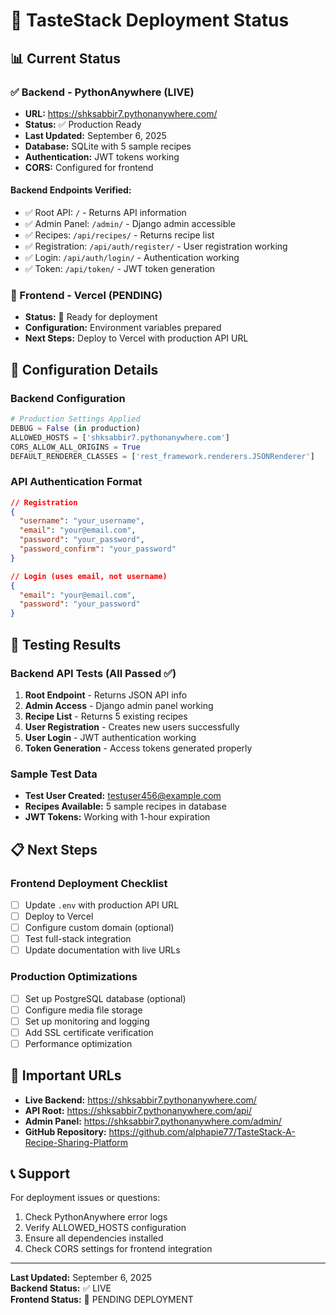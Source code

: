 # 🚀 TasteStack Deployment Status

## 📊 Current Status

### ✅ Backend - PythonAnywhere (LIVE)
- **URL:** https://shksabbir7.pythonanywhere.com/
- **Status:** ✅ Production Ready
- **Last Updated:** September 6, 2025
- **Database:** SQLite with 5 sample recipes
- **Authentication:** JWT tokens working
- **CORS:** Configured for frontend

#### Backend Endpoints Verified:
- ✅ Root API: `/` - Returns API information
- ✅ Admin Panel: `/admin/` - Django admin accessible
- ✅ Recipes: `/api/recipes/` - Returns recipe list
- ✅ Registration: `/api/auth/register/` - User registration working
- ✅ Login: `/api/auth/login/` - Authentication working
- ✅ Token: `/api/token/` - JWT token generation

### 🔄 Frontend - Vercel (PENDING)
- **Status:** 🔄 Ready for deployment
- **Configuration:** Environment variables prepared
- **Next Steps:** Deploy to Vercel with production API URL

## 🔧 Configuration Details

### Backend Configuration
```python
# Production Settings Applied
DEBUG = False (in production)
ALLOWED_HOSTS = ['shksabbir7.pythonanywhere.com']
CORS_ALLOW_ALL_ORIGINS = True
DEFAULT_RENDERER_CLASSES = ['rest_framework.renderers.JSONRenderer']
```

### API Authentication Format
```json
// Registration
{
  "username": "your_username",
  "email": "your@email.com", 
  "password": "your_password",
  "password_confirm": "your_password"
}

// Login (uses email, not username)
{
  "email": "your@email.com",
  "password": "your_password"
}
```

## 🧪 Testing Results

### Backend API Tests (All Passed ✅)
1. **Root Endpoint** - Returns JSON API info
2. **Admin Access** - Django admin panel working
3. **Recipe List** - Returns 5 existing recipes
4. **User Registration** - Creates new users successfully
5. **User Login** - JWT authentication working
6. **Token Generation** - Access tokens generated properly

### Sample Test Data
- **Test User Created:** testuser456@example.com
- **Recipes Available:** 5 sample recipes in database
- **JWT Tokens:** Working with 1-hour expiration

## 📋 Next Steps

### Frontend Deployment Checklist
- [ ] Update `.env` with production API URL
- [ ] Deploy to Vercel
- [ ] Configure custom domain (optional)
- [ ] Test full-stack integration
- [ ] Update documentation with live URLs

### Production Optimizations
- [ ] Set up PostgreSQL database (optional)
- [ ] Configure media file storage
- [ ] Set up monitoring and logging
- [ ] Add SSL certificate verification
- [ ] Performance optimization

## 🔗 Important URLs

- **Live Backend:** https://shksabbir7.pythonanywhere.com/
- **API Root:** https://shksabbir7.pythonanywhere.com/api/
- **Admin Panel:** https://shksabbir7.pythonanywhere.com/admin/
- **GitHub Repository:** https://github.com/alphapie77/TasteStack-A-Recipe-Sharing-Platform

## 📞 Support

For deployment issues or questions:
1. Check PythonAnywhere error logs
2. Verify ALLOWED_HOSTS configuration
3. Ensure all dependencies installed
4. Check CORS settings for frontend integration

---
**Last Updated:** September 6, 2025  
**Backend Status:** ✅ LIVE  
**Frontend Status:** 🔄 PENDING DEPLOYMENT